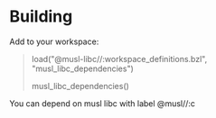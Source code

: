 # Building

Add to your workspace:

> load("@musl-libc//:workspace_definitions.bzl", "musl_libc_dependencies")
> 
> musl_libc_dependencies()

You can depend on musl libc with label @musl//:c